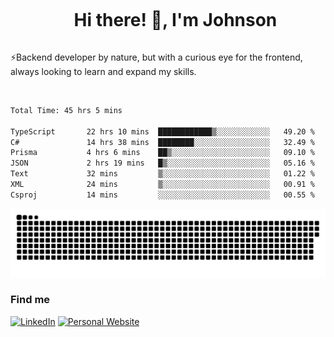 <div id="user-content-toc">
  <ul align="center">
    <summary><h1 style="display: inline-block">Hi there! 👋, I'm Johnson</h1></summary>
  </ul>
</div>

⚡Backend developer by nature, but with a curious eye for the frontend, always looking to learn and expand my skills.

<br>


<!--START_SECTION:waka-->

```txt
Total Time: 45 hrs 5 mins

TypeScript       22 hrs 10 mins  ████████████▒░░░░░░░░░░░░   49.20 %
C#               14 hrs 38 mins  ████████░░░░░░░░░░░░░░░░░   32.49 %
Prisma           4 hrs 6 mins    ██▒░░░░░░░░░░░░░░░░░░░░░░   09.10 %
JSON             2 hrs 19 mins   █▒░░░░░░░░░░░░░░░░░░░░░░░   05.16 %
Text             32 mins         ▒░░░░░░░░░░░░░░░░░░░░░░░░   01.22 %
XML              24 mins         ▒░░░░░░░░░░░░░░░░░░░░░░░░   00.91 %
Csproj           14 mins         ░░░░░░░░░░░░░░░░░░░░░░░░░   00.55 %
```

<!--END_SECTION:waka-->

<picture>
  <source  srcset="https://github.com/joshwambere/joshwambere/blob/output/github-contribution-grid-snake-dark.svg?palette=github-dark">
  <source  srcset="https://github.com/joshwambere/joshwambere/blob/output/github-contribution-grid-snake.svg">
  <img alt="github contribution grid snake animation" src="https://github.com/joshwambere/joshwambere/blob/output/github-contribution-grid-snake.svg">
</picture>

### Find me
<a href="https://www.linkedin.com/in/dusabe-johnson" target="_blank"><img src="https://img.shields.io/badge/LinkedIn-%230077B5.svg?&style=flat&logo=linkedin&logoColor=white" alt="LinkedIn"></a>
‎‎ [![Personal Website](https://img.shields.io/badge/visit-Johnsonis.me-blue)](https://johnsonis.me/)
